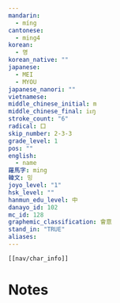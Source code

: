 ```yaml
---
mandarin:
  - míng
cantonese:
  - ming4
korean:
  - 명
korean_native: ""
japanese:
  - MEI
  - MYOU
japanese_nanori: ""
vietnamese:
middle_chinese_initial: m
middle_chinese_final: iᴇŋ
stroke_count: "6"
radical: 口
skip_number: 2-3-3
grade_level: 1
pos: ""
english:
  - name
羅馬字: ming
韓文: 밍
joyo_level: "1"
hsk_level: ""
hanmun_edu_level: 中
danayo_id: 102
mc_id: 128
graphemic_classification: 會意
stand_in: "TRUE"
aliases:
---
```

```meta-bind-embed
[[nav/char_info]]
```

# Notes
